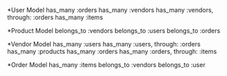 *User Model
    has_many :orders
    has_many :vendors
    has_many :vendors, through: :orders
    has_many :items

*Product Model
    belongs_to :vendors
    belongs_to :users
    belongs_to :orders


*Vendor Model
    has_many :users
    has_many :users, through: :orders
    has_many :products
    has_many :orders
    has_many :orders, through: :items

*Order Model
    has_many :items
    belongs_to :vendors
    belongs_to :user


